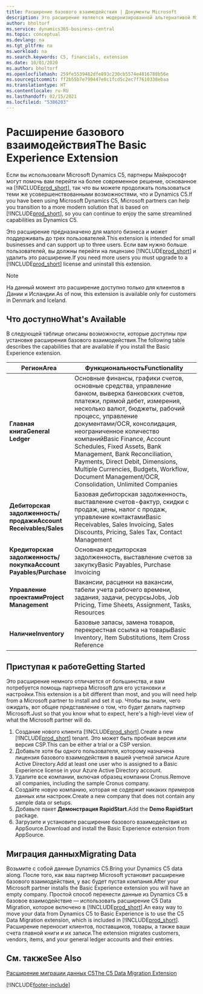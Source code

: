 ```yaml
---
title: Расширение базового взаимодействия | Документы Microsoft
description: Это расширение является модернизированной альтернативой Microsoft Dynamics C5.
author: bholtorf
ms.service: dynamics365-business-central
ms.topic: conceptual
ms.devlang: na
ms.tgt_pltfrm: na
ms.workload: na
ms.search.keywords: C5, financials, extension
ms.date: 10/01/2020
ms.author: bholtorf
ms.openlocfilehash: 259fe5539482dfe893c230cb5574e4816788b56e
ms.sourcegitcommit: ff2b55b7e790447e0c1fcd5c2ec7f7610338ebaa
ms.translationtype: HT
ms.contentlocale: ru-RU
ms.lasthandoff: 02/15/2021
ms.locfileid: "5386203"
---
```

# <a name="the-basic-experience-extension"></a><span data-ttu-id="8aad3-103">Расширение базового взаимодействия</span><span class="sxs-lookup"><span data-stu-id="8aad3-103">The Basic Experience Extension</span></span>
<span data-ttu-id="8aad3-104">Если вы использовали Microsoft Dynamics C5, партнеры Майкрософт могут помочь вам перейти на более современное решение, основанное на [!INCLUDE[prod_short](includes/prod_short.md)], так что вы можете продолжать пользоваться теми же усовершенствованными возможностями, что и Dynamics C5.</span><span class="sxs-lookup"><span data-stu-id="8aad3-104">If you have been using Microsoft Dynamics C5, Microsoft partners can help you transition to a more modern solution that is based on [!INCLUDE[prod_short](includes/prod_short.md)], so you can continue to enjoy the same streamlined capabilities as Dynamics C5.</span></span>

<span data-ttu-id="8aad3-105">Это расширение предназначено для малого бизнеса и может поддерживать до трех пользователей.</span><span class="sxs-lookup"><span data-stu-id="8aad3-105">This extension is intended for small businesses and can support up to three users.</span></span> <span data-ttu-id="8aad3-106">Если вам нужно больше пользователей, вы должны перейти на лицензию [!INCLUDE[prod_short](includes/prod_short.md)] и удалить это расширение.</span><span class="sxs-lookup"><span data-stu-id="8aad3-106">If you need more users you must upgrade to a [!INCLUDE[prod_short](includes/prod_short.md)] license and uninstall this extension.</span></span>

> [!NOTE]
> <span data-ttu-id="8aad3-107">На данный момент это расширение доступно только для клиентов в Дании и Исландии.</span><span class="sxs-lookup"><span data-stu-id="8aad3-107">As of now, this extension is available only for customers in Denmark and Iceland.</span></span> 

## <a name="whats-available"></a><span data-ttu-id="8aad3-108">Что доступно</span><span class="sxs-lookup"><span data-stu-id="8aad3-108">What's Available</span></span>
<span data-ttu-id="8aad3-109">В следующей таблице описаны возможности, которые доступны при установке расширения базового взаимодействия.</span><span class="sxs-lookup"><span data-stu-id="8aad3-109">The following table describes the capabilities that are available if you install the Basic Experience extension.</span></span>

|<span data-ttu-id="8aad3-110">Регион</span><span class="sxs-lookup"><span data-stu-id="8aad3-110">Area</span></span>  |<span data-ttu-id="8aad3-111">Функциональность</span><span class="sxs-lookup"><span data-stu-id="8aad3-111">Functionality</span></span>  |
|---------|---------|
|<span data-ttu-id="8aad3-112">**Главная книга**</span><span class="sxs-lookup"><span data-stu-id="8aad3-112">**General Ledger**</span></span> |<span data-ttu-id="8aad3-113">Основные финансы, графики счетов, основные средства, управление банком, выверка банковских счетов, платежи, прямой дебет, измерения, несколько валют, бюджеты, рабочий процесс, управление документами/OCR, консолидация, неограниченное количество компаний</span><span class="sxs-lookup"><span data-stu-id="8aad3-113">Basic Finance, Account Schedules, Fixed Assets, Bank Management, Bank Reconciliation, Payments, Direct Debit, Dimensions, Multiple Currencies, Budgets, Workflow, Document Management/OCR, Consolidation, Unlimited Companies</span></span>|
|<span data-ttu-id="8aad3-114">**Дебиторская задолженность/продажи**</span><span class="sxs-lookup"><span data-stu-id="8aad3-114">**Account Receivables/Sales**</span></span> |<span data-ttu-id="8aad3-115">Базовая дебиторская задолженность, выставление счетов-фактур, скидки с продаж, цены, налог с продаж, управление контактами</span><span class="sxs-lookup"><span data-stu-id="8aad3-115">Basic Receivables, Sales Invoicing, Sales Discounts, Pricing, Sales Tax, Contact Management</span></span> |
|<span data-ttu-id="8aad3-116">**Кредиторская задолженность/покупка**</span><span class="sxs-lookup"><span data-stu-id="8aad3-116">**Account Payables/Purchase**</span></span> |<span data-ttu-id="8aad3-117">Основная кредиторская задолженность, выставление счетов за закупку</span><span class="sxs-lookup"><span data-stu-id="8aad3-117">Basic Payables, Purchase Invoicing</span></span> |
|<span data-ttu-id="8aad3-118">**Управление проектами**</span><span class="sxs-lookup"><span data-stu-id="8aad3-118">**Project Management**</span></span> |<span data-ttu-id="8aad3-119">Вакансии, расценки на вакансии, табели учета рабочего времени, задания, задачи, ресурсы</span><span class="sxs-lookup"><span data-stu-id="8aad3-119">Jobs, Job Pricing, Time Sheets, Assignment, Tasks, Resources</span></span> |
|<span data-ttu-id="8aad3-120">**Наличие**</span><span class="sxs-lookup"><span data-stu-id="8aad3-120">**Inventory**</span></span> |<span data-ttu-id="8aad3-121">Базовые запасы, замена товаров, перекрестная ссылка на товары</span><span class="sxs-lookup"><span data-stu-id="8aad3-121">Basic Inventory, Item Substitutions, Item Cross Reference</span></span> |

## <a name="getting-started"></a><span data-ttu-id="8aad3-122">Приступая к работе</span><span class="sxs-lookup"><span data-stu-id="8aad3-122">Getting Started</span></span>
<span data-ttu-id="8aad3-123">Это расширение немного отличается от большинства, и вам потребуется помощь партнера Microsoft для его установки и настройки.</span><span class="sxs-lookup"><span data-stu-id="8aad3-123">This extension is a bit different than most, and you will need help from a Microsoft partner to install and set it up.</span></span> <span data-ttu-id="8aad3-124">Чтобы вы знали, чего ожидать, вот общее представление о том, что будет делать партнер Microsoft.</span><span class="sxs-lookup"><span data-stu-id="8aad3-124">Just so that you know what to expect, here's a high-level view of what the Microsoft partner will do.</span></span>

1. <span data-ttu-id="8aad3-125">Создание нового клиента [!INCLUDE[prod_short](includes/prod_short.md)].</span><span class="sxs-lookup"><span data-stu-id="8aad3-125">Create a new [!INCLUDE[prod_short](includes/prod_short.md)] tenant.</span></span> <span data-ttu-id="8aad3-126">Это может быть пробная версия или версия CSP.</span><span class="sxs-lookup"><span data-stu-id="8aad3-126">This can be either a trial or a CSP version.</span></span>
2. <span data-ttu-id="8aad3-127">Добавьте хотя бы одного пользователя, которому назначена лицензия базового взаимодействия в вашей учетной записи Azure Active Directory.</span><span class="sxs-lookup"><span data-stu-id="8aad3-127">Add at least one user who is assigned to a Basic Experience license in your Azure Active Directory account.</span></span>
3. <span data-ttu-id="8aad3-128">Удалите все компании, включая образец компании Cronus.</span><span class="sxs-lookup"><span data-stu-id="8aad3-128">Remove all companies, including the sample Cronus company.</span></span>
4. <span data-ttu-id="8aad3-129">Создайте новую компанию, которая не содержит никаких примеров данных или настроек.</span><span class="sxs-lookup"><span data-stu-id="8aad3-129">Create a new company that does not contain any sample data or setups.</span></span>
5. <span data-ttu-id="8aad3-130">Добавьте пакет **Демонстрация RapidStart**.</span><span class="sxs-lookup"><span data-stu-id="8aad3-130">Add the **Demo RapidStart** package.</span></span> <!--what does the pockage contain?-->
6. <span data-ttu-id="8aad3-131">Загрузите и установите расширение базового взаимодействия из AppSource.</span><span class="sxs-lookup"><span data-stu-id="8aad3-131">Download and install the Basic Experience extension from AppSource.</span></span>

## <a name="migrating-data"></a><span data-ttu-id="8aad3-132">Миграция данных</span><span class="sxs-lookup"><span data-stu-id="8aad3-132">Migrating Data</span></span>
<span data-ttu-id="8aad3-133">Возьмите с собой данные Dynamics C5.</span><span class="sxs-lookup"><span data-stu-id="8aad3-133">Bring your Dynamics C5 data along.</span></span> <span data-ttu-id="8aad3-134">После того, как ваш партнер Microsoft установит расширение базового взаимодействия, у вас будет пустая компания.</span><span class="sxs-lookup"><span data-stu-id="8aad3-134">After your Microsoft partner installs the Basic Experience extension you will have an empty company.</span></span> <span data-ttu-id="8aad3-135">Простой способ перенести данные из Dynamics C5 в базовое взаимодействие — использовать расширение C5 Data Migration, которое включено в [!INCLUDE[prod_short](includes/prod_short.md)].</span><span class="sxs-lookup"><span data-stu-id="8aad3-135">An easy way to move your data from Dynamics C5 to Basic Experience is to use the C5 Data Migration extension, which is included in [!INCLUDE[prod_short](includes/prod_short.md)].</span></span> <span data-ttu-id="8aad3-136">Расширение переносит клиентов, поставщиков, товары, а также ваши счета главной книги и их записи.</span><span class="sxs-lookup"><span data-stu-id="8aad3-136">The extension migrates customers, vendors, items, and your general ledger accounts and their entries.</span></span>

## <a name="see-also"></a><span data-ttu-id="8aad3-137">См. также</span><span class="sxs-lookup"><span data-stu-id="8aad3-137">See Also</span></span>
[<span data-ttu-id="8aad3-138">Расширение миграции данных C5</span><span class="sxs-lookup"><span data-stu-id="8aad3-138">The C5 Data Migration Extension</span></span>](ui-extensions-c5-data-migration.md)

[!INCLUDE[footer-include](includes/footer-banner.md)]